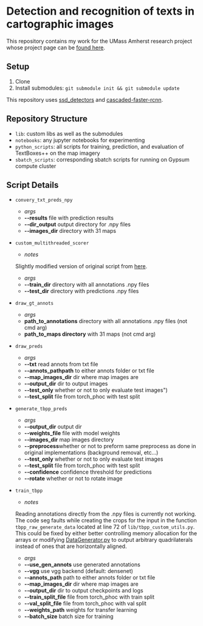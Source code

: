 # Detection and recognition of texts in cartographic images

This repository contains my work for the UMass Amherst research project whose project page can be [found here](https://people.cs.umass.edu/~ray/maps_project.html).

## Setup

1. Clone
2. Install submodules: `git submodule init && git submodule update`

This repository uses [ssd_detectors](https://github.com/mvoelk/ssd_detectors) and [cascaded-faster-rcnn](https://github.com/seangtkelley/cascaded-faster-rcnn).

## Repository Structure

- `lib`: custom libs as well as the submodules
- `notebooks`: any jupyter notebooks for experimenting
- `python_scripts`: all scripts for training, prediction, and evaluation of TextBoxes++ on the map imagery
- `sbatch_scripts`: corresponding sbatch scripts for running on Gypsum compute cluster

## Script Details

- `convery_txt_preds_npy`
    - _args_
    - **--results** file with prediction results
    - **--dir_output** output directory for .npy files
    - **--images_dir** directory with 31 maps
- `custom_multithreaded_scorer`
    - _notes_

    Slightly modified version of original script from [here](https://github.com/LousyLory/cascaded-faster-rcnn/blob/master/evaluation/multithreaded_scorer.py).
    - _args_
    - **--train_dir** directory with all annotations .npy files
    - **--test_dir** directory with predictions .npy files
- `draw_gt_annots`
    - _args_
    - **path_to_annotations** directory with all annotations .npy files (not cmd arg)
    - **path_to_maps directory** with 31 maps (not cmd arg)
- `draw_preds`
    - _args_
    - **--txt** read annots from txt file
    - **--annots_pathpath** to either annots folder or txt file
    - **--map_images_dir** dir where map images are
    - **--output_dir** dir to output images
    - **--test_only** whether or not to only evaluate test images")
    - **--test_split** file from torch_phoc with test split
- `generate_tbpp_preds`
    - _args_
    - **--output_dir** output dir
    - **--weights_file** file with model weights
    - **--images_dir** map images directory
    - **--preprocess**whether or not to preform same preprocess as done in original implementations (background removal, etc...)
    - **--test_only** whether or not to only evaluate test images
    - **--test_split** file from torch_phoc with test split
    - **--confidence** confidence threshold for predictions
    - **--rotate** whether or not to rotate image
- `train_tbpp`
    - _notes_

    Reading annotations directly from the .npy files is currently not working. The code seg faults while creating the crops for the input in the function `tbpp_raw_generate_data` located at line 72 of `lib/tbpp_custom_utils.py`. This could be fixed by either better controlling memory allocation for the arrays or modifying [DataGenerator.py](https://github.com/seangtkelley/cascaded-faster-rcnn/blob/master/word-faster-rcnn/DataGeneration/DataGenerator.py) to output arbitrary quadrilaterals instead of ones that are horizontally aligned.
    - _args_
    - **--use_gen_annots** use generated annotations
    - **--vgg** use vgg backend (default: densenet)
    - **--annots_path** path to either annots folder or txt file
    - **--map_images_dir** dir where map images are
    - **--output_dir** dir to output checkpoints and logs
    - **--train_split_file** file from torch_phoc with train split
    - **--val_split_file** file from torch_phoc with val split
    - **--weights_path** weights for transfer learning
    - **--batch_size** batch size for training
